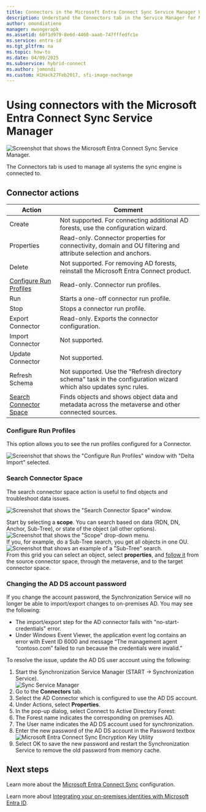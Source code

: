 ```yaml
---
title: Connectors in the Microsoft Entra Connect Sync Service Manager UI'
description: Understand the Connectors tab in the Service Manager for Microsoft Entra Connect Sync.
author: omondiatieno
manager: mwongerapk
ms.assetid: 60f1d979-8e6d-4460-aaab-747fffedfc1e
ms.service: entra-id
ms.tgt_pltfrm: na
ms.topic: how-to
ms.date: 04/09/2025
ms.subservice: hybrid-connect
ms.author: jomondi
ms.custom: H1Hack27Feb2017, sfi-image-nochange
---
```

# Using connectors with the Microsoft Entra Connect Sync Service Manager

![Screenshot that shows the Microsoft Entra Connect Sync Service Manager.](./media/how-to-connect-sync-service-manager-ui-connectors/connectors.png)

The Connectors tab is used to manage all systems the sync engine is connected to.

## Connector actions
| Action | Comment |
| --- | --- |
| Create |Not supported. For connecting additional AD forests, use the configuration wizard. |
| Properties |Read-only. Connector properties for connectivity, domain and OU filtering and attribute selection and anchors. |
| Delete |Not supported. For removing AD forests, reinstall the Microsoft Entra Connect product.|
| [Configure Run Profiles](#configure-run-profiles) |Read-only. Connector run profiles.|
| Run |Starts a one-off connector run profile.|
| Stop |Stops a connector run profile.|
| Export Connector |Read-only. Exports the connector configuration.|
| Import Connector |Not supported. |
| Update Connector |Not supported. |
| Refresh Schema |Not supported. Use the "Refresh directory schema" task in the configuration wizard which also updates sync rules.|
| [Search Connector Space](#search-connector-space) |Finds objects and shows object data and metadata across the metaverse and other connected sources.|



### Configure Run Profiles
This option allows you to see the run profiles configured for a Connector.

![Screenshot that shows the "Configure Run Profiles" window with "Delta Import" selected.](./media/how-to-connect-sync-service-manager-ui-connectors/configurerunprofiles.png)

### Search Connector Space
The search connector space action is useful to find objects and troubleshoot data issues.

![Screenshot that shows the "Search Connector Space" window.](./media/how-to-connect-sync-service-manager-ui-connectors/cssearch.png)

Start by selecting a **scope**. You can search based on data (RDN, DN, Anchor, Sub-Tree), or state of the object (all other options).  
![Screenshot that shows the "Scope" drop-down menu.](./media/how-to-connect-sync-service-manager-ui-connectors/cssearchscope.png)  
If you, for example, do a Sub-Tree search, you get all objects in one OU.  
![Screenshot that shows an example of a "Sub-Tree" search.](./media/how-to-connect-sync-service-manager-ui-connectors/cssearchsubtree.png)  
From this grid you can select an object, select **properties**, and [follow it](tshoot-connect-object-not-syncing.md) from the source connector space, through the metaverse, and to the target connector space.

### Changing the AD DS account password
If you change the account password, the Synchronization Service will no longer be able to import/export changes to on-premises AD.   You may see the following:

- The import/export step for the AD connector fails with "no-start-credentials" error.
- Under Windows Event Viewer, the application event log contains an error with Event ID 6000 and message “The management agent “contoso.com” failed to run because the credentials were invalid.”

To resolve the issue, update the AD DS user account using the following:


1. Start the Synchronization Service Manager (START → Synchronization Service).
</br>![Sync Service Manager](./media/how-to-connect-sync-service-manager-ui-connectors/startmenu.png)
2. Go to the **Connectors** tab.
3. Select the AD Connector which is configured to use the AD DS account.
4. Under Actions, select **Properties**.
5. In the pop-up dialog, select Connect to Active Directory Forest:
6. The Forest name indicates the corresponding on premises AD.
7. The User name indicates the AD DS account used for synchronization.
1. Enter the new password of the AD DS account in the Password textbox
![Microsoft Entra Connect Sync Encryption Key Utility](./media/how-to-connect-sync-service-manager-ui-connectors/key6.png)
9. Select OK to save the new password and restart the Synchronization Service to remove the old password from memory cache.



## Next steps
Learn more about the [Microsoft Entra Connect Sync](how-to-connect-sync-whatis.md) configuration.

Learn more about [Integrating your on-premises identities with Microsoft Entra ID](../whatis-hybrid-identity.md).
